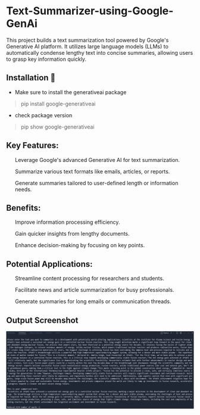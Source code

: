 # Text-Summarizer-using-Google-GenAi
 This project builds a text summarization tool powered by Google's Generative AI platform. It utilizes large language models (LLMs) to automatically condense lengthy text into concise summaries, allowing users to grasp key information quickly.

## Installation 🔧
* Make sure to install the generativeai package
> pip install google-generativeai
* check package version
> pip show google-generativeai

## Key Features:
<ul>Leverage Google's advanced Generative AI for text summarization.</ul>
<ul>Summarize various text formats like emails, articles, or reports.</ul>
<ul>Generate summaries tailored to user-defined length or information needs.</ul>


## Benefits:

<ul>Improve information processing efficiency.</ul>
<ul>Gain quicker insights from lengthy documents.</ul>
<ul>Enhance decision-making by focusing on key points.</ul>

## Potential Applications:

<ul>Streamline content processing for researchers and students.</ul>
<ul>Facilitate news and article summarization for busy professionals.</ul>
<ul>Generate summaries for long emails or communication threads.</ul>

## Output Screenshot
<img src='./Screenshot of output/output.png'>
